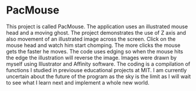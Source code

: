 # PacMouse
This project is called PacMouse. The application uses an illustrated mouse head and a moving ghost. 
The project demonstrates the use of Z axis and also movement of an illustrated image across the screen. 
Click on the mouse head and watch him start chomping. The more clicks the mouse gets the faster he moves.
The code uses edging so when the mouse hits the edge the illustration will reverse the image.
Images were drawn by myself using Illustrator and Affinity software. The coding is a compilation of functions I 
studied in previouse educational projects at MIT. 
I am currently uncertain about the future of the program as the sky is the limit as I will wait to see what I 
learn next and implement a whole new world. 
